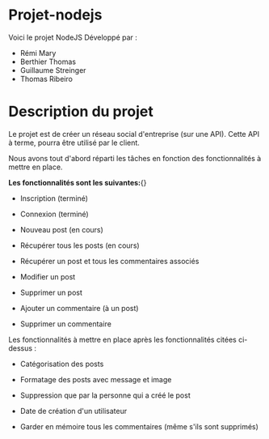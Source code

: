 # Projet-nodejs

Voici le projet NodeJS
Développé par :
- Rémi Mary
- Berthier Thomas
- Guillaume Streinger
- Thomas Ribeiro

# Description du projet
Le projet est de créer un réseau social d'entreprise (sur une API).
Cette API à terme, pourra être utilisé par le client.

Nous avons tout d'abord réparti les tâches en fonction des fonctionnalités à mettre en place.

__Les fonctionnalités sont les suivantes:__{}
- Inscription (terminé)
- Connexion (terminé)

- Nouveau post (en cours)
- Récupérer tous les posts (en cours)
- Récupérer un post et tous les commentaires associés
- Modifier un post
- Supprimer un post

- Ajouter un commentaire (à un post)
- Supprimer un commentaire

Les fonctionnalités à mettre en place après les fonctionnalités citées ci-dessus :
- Catégorisation des posts
- Formatage des posts avec message et image

- Suppression que par la personne qui a créé le post
- Date de création d'un utilisateur

- Garder en mémoire tous les commentaires (même s'ils sont supprimés)